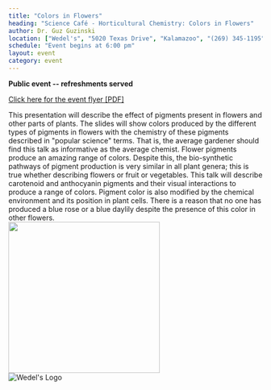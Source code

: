 ```yaml
---
title: "Colors in Flowers"
heading: "Science Café - Horticultural Chemistry: Colors in Flowers"
author: Dr. Guz Guzinski
location: ["Wedel's", "5020 Texas Drive", "Kalamazoo", "(269) 345-1195"]
schedule: "Event begins at 6:00 pm"
layout: event
category: event
---
```


<strong>Public event -- refreshments served</strong>

<p>
  <a href="{{ site.baseurl }}/events/2013-09-17-color-in-flowers.pdf"
     title="PDF of event flyer">
    Click here for the event flyer [PDF]
  </a>
</p>

<div class="row">
  <div class="col-{{site.device}}-6">
    This presentation will describe the effect of pigments present in
    flowers and other parts of plants. The slides will show colors
    produced by the different types of pigments in flowers with the
    chemistry of these pigments described in "popular science" terms. That
    is, the average gardener should find this talk as informative as the
    average chemist. Flower pigments produce an amazing range of
    colors. Despite this, the bio-synthetic pathways of pigment production
    is very similar in all plant genera; this is true whether describing
    flowers or fruit or vegetables. This talk will describe carotenoid and
    anthocyanin pigments and their visual interactions to produce a range
    of colors. Pigment color is also modified by the chemical environment
    and its position in plant cells. There is a reason that no one has
    produced a blue rose or a blue daylily despite the presence of this
    color in other flowers.
  </div>
  <div class="col-{{site.device}}-6">
    <img src="{{site.ur}}/images/horticulture/plant.jpg"
	 style="width: 300px" />
  </div>
</div>

<img src="{{ site.baseurl }}/images/wedels-logo.png" alt="Wedel's Logo" />

